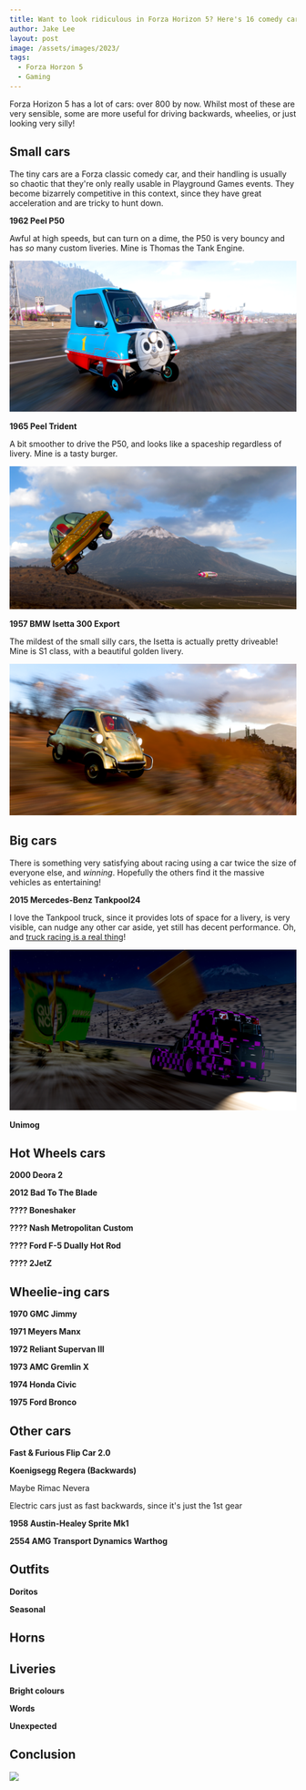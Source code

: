 ```yaml
---
title: Want to look ridiculous in Forza Horizon 5? Here's 16 comedy cars, outfits, horns, and liveries! 🚗🤡
author: Jake Lee
layout: post
image: /assets/images/2023/
tags:
  - Forza Horzon 5
  - Gaming
---
```


Forza Horizon 5 has a lot of cars: over 800 by now. Whilst most of these are very sensible, some are more useful for driving backwards, wheelies, or just looking very silly!

## Small cars

The tiny cars are a Forza classic comedy car, and their handling is usually so chaotic that they're only really usable in Playground Games events. They become bizarrely competitive in this context, since they have great acceleration and are tricky to hunt down.

**1962 Peel P50**

Awful at high speeds, but can turn on a dime, the P50 is very bouncy and has _so_ many custom liveries. Mine is Thomas the Tank Engine.

[![](/assets/images/2024/fh5c-p50.png)](/assets/images/2024/fh5c-p50.png)

**1965 Peel Trident**

A bit smoother to drive the P50, and looks like a spaceship regardless of livery. Mine is a tasty burger.

[![](/assets/images/2024/fh5c-trident.png)](/assets/images/2024/fh5c-trident.png)

**1957 BMW Isetta 300 Export**

The mildest of the small silly cars, the Isetta is actually pretty driveable! Mine is S1 class, with a beautiful golden livery.

[![](/assets/images/2024/fh5c-isetta.png)](/assets/images/2024/fh5c-isetta.png)

## Big cars

There is something very satisfying about racing using a car twice the size of everyone else, and _winning_. Hopefully the others find it the massive vehicles as entertaining!

**2015 Mercedes-Benz Tankpool24**

I love the Tankpool truck, since it provides lots of space for a livery, is very visible, can nudge any other car aside, yet still has decent performance. Oh, and [truck racing is a real thing](https://www.youtube.com/watch?v=lnHWL-J-3KE)!

[![](/assets/images/2024/fh5c-tankpool.png)](/assets/images/2024/fh5c-tankpool.png)

**Unimog**

## Hot Wheels cars

**2000 Deora 2**

**2012 Bad To The Blade**

**???? Boneshaker**

**???? Nash Metropolitan Custom**

**???? Ford F-5 Dually Hot Rod**

**???? 2JetZ**

## Wheelie-ing cars

**1970 GMC Jimmy**

**1971 Meyers Manx**

**1972 Reliant Supervan III**

**1973 AMC Gremlin X**

**1974 Honda Civic**

**1975 Ford Bronco**

## Other cars

**Fast & Furious Flip Car 2.0**

**Koenigsegg Regera (Backwards)**

Maybe Rimac Nevera

Electric cars just as fast backwards, since it's just the 1st gear

**1958 Austin-Healey Sprite Mk1**

**2554 AMG Transport Dynamics Warthog**

## Outfits

**Doritos**

**Seasonal**

## Horns

## Liveries

**Bright colours**

**Words**

**Unexpected**

## Conclusion

[![](/assets/images/2024/example_thumbnail.png)](/assets/images/2024/example.png)
